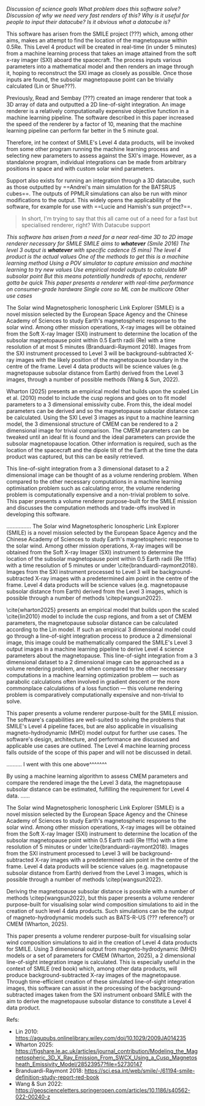 *Discussion of science goals*
*What problem does this software solve?*
*Discussion of why we need very fast renders of this?*
*Why is it useful for people to input their datacube?*
*Is it obvious what a datacube is?*

This software has arisen from the SMILE project (???) which, among other aims, makes an attempt to find the location of the magnetopause within 0.5Re. This Level 4 product will be created in real-time (in under 5 minutes) from a machine learning process that takes an image attained from the soft x-ray imager (SXI) aboard the spacecraft. The process inputs various parameters into a mathematical model and then renders an image through it, hoping to reconstruct the SXI image as closely as possible. Once those inputs are found, the subsolar magnetopause point can be trivially calculated (Lin or Shue???).

Previously, Read and Sembay (???) created an image renderer that took a 3D array of data and outputted a 2D line-of-sight integration. An image renderer is a relatively computationally expensive objective function in a machine learning pipeline. The software described in this paper increased the speed of the renderer by a factor of 10, meaning that the machine learning pipeline can perform far better in the 5 minute goal.

Therefore, int he context of SMILE's Level 4 data products, will be invoked from some other program running the machine learning process and selecting new parameters to assess against the SXI's image. However, as a standalone program, individual integrations can be made from arbitrary positions in space and with custom solar wind parameters. 

Support also exists for running an integration through a 3D datacube, such as those outputted by ==Andrei's main simulation for the BATSRUS cubes==. The outputs of PPMLR simulations can also be run with minor modifications to the output. This widely opens the applicability of the software, for example for use with ==Lucie and Hamish's sun project?==. 

>In short, I'm trying to say that this all came out of a need for a fast but specialised renderer, right? With Datacube support


*This software has arisen from a need for a near real-time 3D to 2D image renderer necessary for SMILE*
*SMILE aims to __whatever__ (Smile 2016)*
*The level 3 output is **whatever** with specific cadence (5 mins)*
*The level 4 product is the actual values*
*One of the methods to get this is a machine learning method*
*Using a POV simulator to capture emission and machine learning to try new values*
*Use empirical model outputs to calculate MP subsolar point*
*But this means potentially hundreds of epochs, renderer gotta be quick*
*This paper presents a renderer with real-time performance on consumer-grade hardware*
*Single core so ML can be multicore*
*Other use cases*

The Solar wind Magnetospheric Ionospheric Link Explorer (SMILE) is a novel mission selected by the European Space Agency and the Chinese Academy of Sciences to study Earth's magnetospheric response to the solar wind. Among other mission operations, X-ray images will be obtained from the Soft X-ray Imager (SXI) instrument to determine the location of the subsolar magnetopause point within 0.5 Earth radii (Re) with a time resolution of at most 5 minutes (Branduardi-Raymont 2018). Images from the SXI instrument processed to Level 3 will be background-subtracted X-ray images with the likely position of the magnetopause boundary in the centre of the frame. Level 4 data products will be science values (e.g. magnetopause subsolar distance from Earth) derived from the Level 3 images, through a number of possible methods (Wang & Sun, 2022).

Wharton (2025) presents an empirical model that builds upon the scaled Lin et al. (2010) model to include the cusp regions and goes on to fit model parameters to a 3 dimensional emissivity cube. From this, the ideal model parameters can be derived and so the magnetopause subsolar distance can be calculated. Using the SXI Level 3 images as input to a machine learning model, the 3 dimensional structure of CMEM can be rendered to a 2 dimensional image for trivial comparison. The CMEM parameters can be tweaked until an ideal fit is found and the ideal parameters can provide the subsolar magnetopause location. Other information is required, such as the location of the spacecraft and the dipole tilt of the Earth at the time the data product was captured, but this can be easily retrieved.

This line-of-sight integration from a 3 dimensional dataset to a 2 dimensional image can be thought of as a volume rendering problem. When compared to the other necessary computations in a machine learning optimisation problem such as calculating error, the volume rendering problem is computationally expensive and a non-trivial problem to solve. This paper presents a volume renderer purpose-built for the SMILE mission and discusses the computation methods and trade-offs involved in developing this software.

................
The Solar wind Magnetospheric Ionospheric Link Explorer (SMILE) is a novel mission selected by the European Space Agency and the Chinese Academy of Sciences to study Earth's magnetospheric response to the solar wind. Among other mission operations, X-ray images will be obtained from the Soft X-ray Imager (SXI) instrument to determine the location of the subsolar magnetopause point within 0.5 Earth radii (Re !!!fix) with a time resolution of 5 minutes or under \cite{branduardi-raymont2018}. Images from the SXI instrument processed to Level 3 will be background-subtracted X-ray images with a predetermined aim point in the centre of the frame. Level 4 data products will be science values (e.g. magnetopause subsolar distance from Earth) derived from the Level 3 images, which is possible through a number of methods \citep{wangsun2022}.

\cite{wharton2025} presents an empirical model that builds upon the scaled \cite{lin2010} model to include the cusp regions, and from a set of CMEM parameters, the magnetopause subsolar distance can be calculated according to the Lin model. If such an empirical 3 dimensional model could go through a line-of-sight integration process to produce a 2 dimensional image, this image could be mathematically compared the SMILE's Level 3 output images in a machine learning pipeline to derive Level 4 science parameters about the magnetopause. This line-of-sight integration from a 3 dimensional dataset to a 2 dimensional image can be approached as a volume rendering problem, and when compared to the other necessary computations in a machine learning optimization problem — such as parabolic calculations often involved in gradient descent or the more commonplace calculations of a loss function — this volume rendering problem is comparatively computationally expensive and non-trivial to solve.

This paper presents a volume renderer purpose-built for the SMILE mission. The software's capabilities are well-suited to solving the problems that SMILE's Level 4 pipeline faces, but are also applicable in visualising magneto-hydrodynamic (MHD) model output for further use cases. The software's design, architecture, and performance are discussed and applicable use cases are outlined. The Level 4 machine learning process falls outside of the scope of this paper and will not be discussed in detail.

.......... I went with this one above^^^^^^^

 By using a machine learning algorithm to assess CMEM parameters and compare the rendered image the the Level 3 data, the magnetopause subsolar distance can be estimated, fulfilling the requirement for Level 4 data.
 ......

The Solar wind Magnetospheric Ionospheric Link Explorer (SMILE) is a novel mission selected by the European Space Agency and the Chinese Academy of Sciences to study Earth's magnetospheric response to the solar wind. Among other mission operations, X-ray images will be obtained from the Soft X-ray Imager (SXI) instrument to determine the location of the subsolar magnetopause point within 0.5 Earth radii (Re !!!fix) with a time resolution of 5 minutes or under \cite{branduardi-raymont2018}. Images from the SXI instrument processed to Level 3 will be background-subtracted X-ray images with a predetermined aim point in the centre of the frame. Level 4 data products will be science values (e.g. magnetopause subsolar distance from Earth) derived from the Level 3 images, which is possible through a number of methods \citep{wangsun2022}.

Deriving the magnetopause subsolar distance is possible with a number of methods \citep{wangsun2022}, but this paper presents a volume renderer purpose-built for visualising solar wind composition simulations to aid in the creation of such level 4 data products. Such simulations can be the output of magneto-hydrodynamic models such as BATS-R-US (??? reference?) or CMEM (Wharton, 2025).

This paper presents a volume renderer purpose-built for visualising solar wind composition simulations to aid in the creation of Level 4 data products for SMILE. Using 3 dimensional output from magneto-hydrodynamic (MHD) models or a set of parameters for CMEM (Wharton, 2025), a 2 dimensional line-of-sight integration image is calculated. This is especially useful in the context of SMILE (red book) which, among other data products, will produce background-subtracted X-ray images of the magnetopause. Through time-efficient creation of these simulated line-of-sight integration images, this software can assist in the processing of the background-subtracted images taken from the SXI instrument onboard SMILE with the aim to derive the magnetopause subsolar distance to constitute a Level 4 data product.



Refs:
- Lin 2010: https://agupubs.onlinelibrary.wiley.com/doi/10.1029/2009JA014235
- Wharton 2025: https://figshare.le.ac.uk/articles/journal_contribution/Modeling_the_Magnetospheric_3D_X_Ray_Emission_From_SWCX_Using_a_Cusp_Magnetosheath_Emissivity_Model/28523957?file=52730147
- Branduardi-Raymont 2018: https://sci.esa.int/web/smile/-/61194-smile-definition-study-report-red-book
- Wang & Sun 2022: https://geoscienceletters.springeropen.com/articles/10.1186/s40562-022-00240-z


